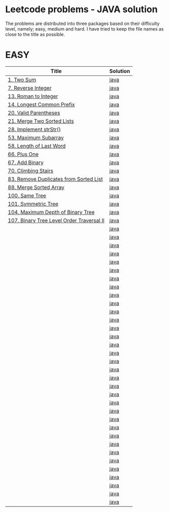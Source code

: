 Leetcode problems - JAVA solution
====================

The problems are distributed into three packages based on their difficulty level, namely; easy, medium and hard. I have tried to keep the file names as close to the title as possible.

EASY
======
| Title | Solution |
| ----- | -------- |
| [1. Two Sum](https://leetcode.com/problems/two-sum) | [java](https://github.com/wdydev/leetcode/blob/master/leetcode/easy/TwoSum.java)
|[7. Reverse Integer](https://leetcode.com/problems/reverse-integer/)|[java](https://github.com/wdydev/leetcode/blob/master/leetcode/easy/ReverseInteger.java)|
|[13. Roman to Integer](https://leetcode.com/problems/roman-to-integer/)|[java](https://github.com/wdydev/leetcode/blob/master/leetcode/easy/RomanToInt.java)|
|[14. Longest Common Prefix](https://leetcode.com/problems/longest-common-prefix/)|[java](https://github.com/wdydev/leetcode/blob/master/leetcode/easy/LongestCommonPrefix.java)|
|[20. Valid Parentheses](https://leetcode.com/problems/valid-parentheses/)|[java](https://github.com/wdydev/leetcode/blob/master/leetcode/easy/ValidParenthesis.java)|
|[21. Merge Two Sorted Lists](https://leetcode.com/problems/merge-two-sorted-lists/)|[java](https://github.com/wdydev/leetcode/blob/master/leetcode/easy/MergeTwoSortedLists.java)|
|[28. Implement strStr()](https://leetcode.com/problems/implement-strstr/)|[java](https://github.com/wdydev/leetcode/blob/master/leetcode/easy/StrStr.java)|
|[53. Maximum Subarray](https://leetcode.com/problems/maximum-subarray/)|[java](https://github.com/wdydev/leetcode/blob/master/leetcode/easy/MaximumSubArray.java)|
|[58. Length of Last Word](https://leetcode.com/problems/length-of-last-word/)|[java](https://github.com/wdydev/leetcode/blob/master/leetcode/easy/LengthOfLastWord.java)|
|[66. Plus One](https://leetcode.com/problems/plus-one/)|[java](https://github.com/wdydev/leetcode/blob/master/leetcode/easy/PlusOne.java)|
|[67. Add Binary](https://leetcode.com/problems/add-binary/)|[java](https://github.com/wdydev/leetcode/blob/master/leetcode/easy/AddBinary.java)|
|[70. Climbing Stairs](https://leetcode.com/problems/climbing-stairs/)|[java](https://github.com/wdydev/leetcode/blob/master/leetcode/easy/ClimbingStairs.java)|
|[83. Remove Duplicates from Sorted List](https://leetcode.com/problems/remove-duplicates-from-sorted-list/)|[java](https://github.com/wdydev/leetcode/blob/master/leetcode/easy/RemoveDuplicatesSortedList.java)|
|[88. Merge Sorted Array](https://leetcode.com/problems/merge-sorted-array/)|[java](https://github.com/wdydev/leetcode/blob/master/leetcode/easy/MergeSortArray.java)|
|[100. Same Tree](https://leetcode.com/problems/same-tree/)|[java](https://github.com/wdydev/leetcode/blob/master/leetcode/easy/SameTree.java)|
|[101. Symmetric Tree](https://leetcode.com/problems/symmetric-tree/)|[java](https://github.com/wdydev/leetcode/blob/master/leetcode/easy/SymmetricTree.java)|
|[104. Maximum Depth of Binary Tree](https://leetcode.com/problems/maximum-depth-of-binary-tree/)|[java](https://github.com/wdydev/leetcode/blob/master/leetcode/easy/MinimumDepthBinaryTree.java)|
|[107. Binary Tree Level Order Traversal II](https://leetcode.com/problems/binary-tree-level-order-traversal-ii/)|[java](https://github.com/wdydev/leetcode/blob/master/leetcode/easy/BinaryTreeLevelOrderTraversalII.java)|
|[]()|[java]()|
|[]()|[java]()|
|[]()|[java]()|
|[]()|[java]()|
|[]()|[java]()|
|[]()|[java]()|
|[]()|[java]()|
|[]()|[java]()|
|[]()|[java]()|
|[]()|[java]()|
|[]()|[java]()|
|[]()|[java]()|
|[]()|[java]()|
|[]()|[java]()|
|[]()|[java]()|
|[]()|[java]()|
|[]()|[java]()|
|[]()|[java]()|
|[]()|[java]()|
|[]()|[java]()|
|[]()|[java]()|
|[]()|[java]()|
|[]()|[java]()|
|[]()|[java]()|
|[]()|[java]()|
|[]()|[java]()|
|[]()|[java]()|
|[]()|[java]()|
|[]()|[java]()|
|[]()|[java]()|
|[]()|[java]()|
|[]()|[java]()|
|[]()|[java]()|
|[]()|[java]()|